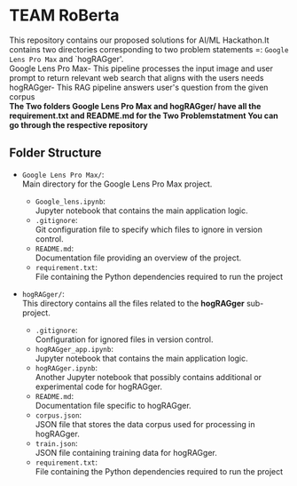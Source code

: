 # TEAM RoBerta

This repository contains our proposed solutions for AI/ML Hackathon.It contains two directories corresponding to two problem statements =: `Google Lens Pro Max` and `hogRAGger'. <br>
Google Lens Pro Max- This pipeline processes the input image and user prompt to return relevant web search that aligns with the users needs<br>
hogRAGger- This RAG pipeline answers user's question from the given corpus<br>
<b>The Two folders Google Lens Pro Max and hogRAGger/ have all the requirement.txt and README.md for the Two Problemstatment You can go through the respective repository</b>

## Folder Structure

- `Google Lens Pro Max/`:  
  Main directory for the Google Lens Pro Max project.
   - `Google_lens.ipynb`:  
    Jupyter notebook that contains the main application logic.
  - `.gitignore`:  
    Git configuration file to specify which files to ignore in version control.
  - `README.md`:  
    Documentation file providing an overview of the project.
  - `requirement.txt`:  
    File containing the Python dependencies required to run the project

- `hogRAGger/`:  
  This directory contains all the files related to the **hogRAGger** sub-project.
  - `.gitignore`:  
    Configuration for ignored files in version control.
  - `hogRAGger_app.ipynb`:  
    Jupyter notebook that contains the main application logic.
  - `hogRAGger.ipynb`:  
    Another Jupyter notebook that possibly contains additional or experimental code for hogRAGger.
  - `README.md`:  
    Documentation file specific to hogRAGger.
  - `corpus.json`:  
    JSON file that stores the data corpus used for processing in hogRAGger.
  - `train.json`:  
    JSON file containing training data for hogRAGger.
  - `requirement.txt`:  
    File containing the Python dependencies required to run the project